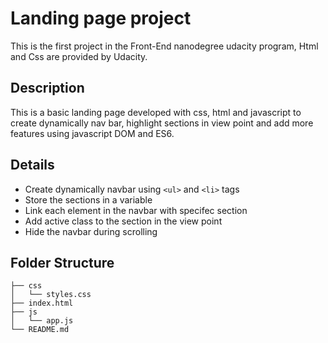 # Landing page project

This is the first project in the Front-End nanodegree udacity program, Html and Css are provided by Udacity.

## Description

This is a basic landing page developed with css, html and javascript to create dynamically nav bar, highlight sections in view point and add more features using javascript DOM and ES6.

## Details

- Create dynamically navbar using `<ul>` and `<li>` tags
- Store the sections in a variable
- Link each element in the navbar with specifec section
- Add active class to the section in the view point
- Hide the navbar during scrolling

## Folder Structure

```
├── css
│   └── styles.css
├── index.html
├── js
│   └── app.js
└── README.md
```
